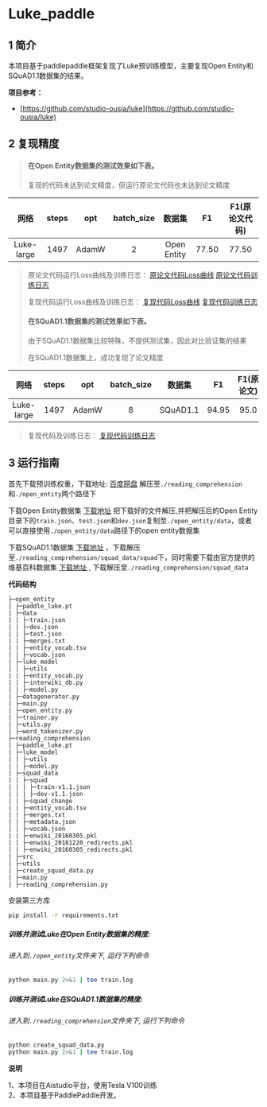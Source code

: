 # Luke_paddle

## 1 简介 
本项目基于paddlepaddle框架复现了Luke预训练模型，主要复现Open Entity和SQuAD1.1数据集的结果。

**项目参考：**
- [https://github.com/studio-ousia/luke](https://github.com/studio-ousia/luke)

## 2 复现精度
>#### 在Open Entity数据集的测试效果如下表。
>复现的代码未达到论文精度，但运行原论文代码也未达到论文精度

|网络 |steps|opt|batch_size|数据集|F1|F1(原论文代码)|
| :---: | :---: | :---: | :---: | :---: | :---: | :---: |
|Luke-large|1497|AdamW|2|Open Entity|77.50|77.50|

>原论文代码运行Loss曲线及训练日志：
[原论文代码Loss曲线](pytorch_luke.png)
[原论文代码训练日志](luke_pytorch_train.log)
>
>复现代码运行Loss曲线及训练日志：
[复现代码Loss曲线](paddle_luke.png)
[复现代码训练日志](luke_pytorch_train.log)
>
>#### 在SQuAD1.1数据集的测试效果如下表。
>由于SQuAD1.1数据集比较特殊，不提供测试集，因此对比验证集的结果
>
>在SQuAD1.1数据集上，成功复现了论文精度

|网络 |steps|opt|batch_size|数据集|F1|F1(原论文)|EM|EM(原论文)
| :---: | :---: | :---: | :---: | :---: | :---: | :---: |:---: |:---: |
|Luke-large|1497|AdamW|8|SQuAD1.1|94.95|95.0|89.76|89.8

>复现代码及训练日志：
[复现代码训练日志](squad_train.log)
>
## 3 运行指南
首先下载预训练权重，下载地址: 
[百度网盘](https://aistudio.baidu.com/aistudio/datasetdetail/123707)
解压至`./reading_comprehension`和`./open_entity`两个路径下

下载Open Entity数据集
[下载地址](https://cloud.tsinghua.edu.cn/f/6ec98dbd931b4da9a7f0/)
把下载好的文件解压,并把解压后的Open Entity目录下的`train.json`、`test.json`和`dev.json`复制至`./open_entity/data`，或者可以直接使用`./open_entity/data`路径下的open entity数据集

下载SQuAD1.1数据集
[下载地址](https://data.deepai.org/squad1.1.zip)
，下载解压至`./reading_comprehension/squad_data/squad`下，同时需要下载由官方提供的维基百科数据集
[下载地址](https://drive.google.com/file/d/129tDJ3ev6IdbJiKOmO6GTgNANunhO_vt/view)
, 下载解压至`./reading_comprehension/squad_data`

**代码结构**
```
├─open_entity
| ├─paddle_luke.pt
| ├─data
| | ├─train.json
| | ├─dev.json
| | ├─test.json
| | ├─merges.txt
| | ├─entity_vocab.tsv
| | ├─vocab.json
| ├─luke_model 
| | ├─utils
| | ├─entity_vocab.py
| | ├─interwiki_db.py
| | ├─model.py   
| ├─datagenerator.py
| ├─main.py
| ├─open_entity.py
| ├─trainer.py
| ├─utils.py
| ├─word_tokenizer.py                      
├─reading_comprehension
| ├─paddle_luke.pt
| ├─luke_model
| | ├─utils
| | ├─model.py
| ├─squad_data
| | ├─squad
| | | ├─train-v1.1.json
| | | ├─dev-v1.1.json
| | ├─squad_change
| | ├─entity_vocab.tsv
| | ├─merges.txt
| | ├─metadata.json
| | ├─vocab.json
| | ├─enwiki_20160305.pkl
| | ├─enwiki_20181220_redirects.pkl
| | ├─enwiki_20160305_redirects.pkl
| ├─src
| ├─utils
| ├─create_squad_data.py
| ├─main.py
| ├─reading_comprehension.py                                         
```

安装第三方库
```bash
pip install -r requirements.txt
```

##### 训练并测试Luke在Open Entity数据集的精度:
###### 进入到`./open_entity`文件夹下, 运行下列命令
```bash
python main.py 2>&1 | tee train.log
```

##### 训练并测试Luke在SQuAD1.1数据集的精度:
###### 进入到`./reading_comprehension`文件夹下, 运行下列命令
```bash
python create_squad_data.py
python main.py 2>&1 | tee train.log
```
**说明**

1、本项目在Aistudio平台，使用Tesla V100训练  
2、本项目基于PaddlePaddle开发。  
